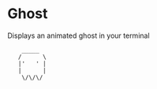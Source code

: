 # Ghost

Displays an animated ghost in your terminal

```
    _____  
   /      \      
   |'   ' |  
   |      |  
    \/\/\/  
```  
